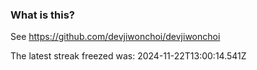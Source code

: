 
### What is this?

See https://github.com/devjiwonchoi/devjiwonchoi

The latest streak freezed was: 2024-11-22T13:00:14.541Z

